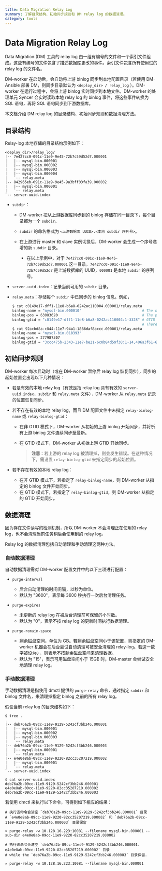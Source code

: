 ```yaml
---
title: Data Migration Relay Log
summary: 了解目录结构、初始同步规则和 DM relay log 的数据清理。
category: tools
---
```


# Data Migration Relay Log

Data Migration (DM) 工具的 relay log 由一组有编号的文件和一个索引文件组成。这些有编号的文件包含了描述数据库更改的事件。索引文件包含所有使用过的 relay log 的文件名。

DM-worker 在启动后，会自动将上游 binlog 同步到本地配置目录（若使用 DM-Ansible 部署 DM，则同步目录默认为 `<deploy_dir> / relay_log` ）。DM-worker 在运行过程中，会将上游 binlog 实时同步到本地文件。DM-worker 的处理单元 Syncer 会实时读取本地 relay log 的 binlog 事件，将这些事件转换为 SQL 语句，再将 SQL 语句同步到下游数据库。

本文档介绍 DM relay log 的目录结构、初始同步规则和数据清理方法。

## 目录结构

Relay-log 本地存储的目录结构示例如下：

```
<deploy_dir>/relay_log/
|-- 7e427cc0-091c-11e9-9e45-72b7c59d52d7.000001
|   |-- mysql-bin.000001
|   |-- mysql-bin.000002
|   |-- mysql-bin.000003
|   |-- mysql-bin.000004
|   `-- relay.meta
|-- 842965eb-091c-11e9-9e45-9a3bff03fa39.000002
|   |-- mysql-bin.000001
|   `-- relay.meta
`-- server-uuid.index
```

- `subdir`：

    - DM-worker 把从上游数据库同步到的 binlog 存储在同一目录下，每个目录都为一个 `subdir`。
    - `subdir` 的命名格式为 `<上游数据库 UUID>.<本地 subdir 序列号>`。
    - 在上游进行 master 和 slave 实例切换后，DM-worker 会生成一个序号递增的新 `subdir` 目录。
    
        - 在以上示例中，对于 `7e427cc0-091c-11e9-9e45-72b7c59d52d7.000001` 这一目录，`7e427cc0-091c-11e9-9e45-72b7c59d52d7` 是上游数据库的 UUID，`000001` 是本地 `subdir` 的序列号。

- `server-uuid.index`：记录当前可用的 `subdir` 目录。

- `relay.meta`：存储每个 `subdir` 中已同步的 binlog 信息。例如，

    ```bash
    $ cat c0149e17-dff1-11e8-b6a8-0242ac110004.000001/relay.meta
    binlog-name = "mysql-bin.000010"                            # The name of the currently synchronized binlog.
    binlog-pos = 63083620                                       # The position of the currently synchronized binlog.
    binlog-gtid = "c0149e17-dff1-11e8-b6a8-0242ac110004:1-3328" # GTID of the currently synchronized binlog.
                                                                # There might be multiple GTIDs.
    $ cat 92acbd8a-c844-11e7-94a1-1866daf8accc.000001/relay.meta
    binlog-name = "mysql-bin.018393"
    binlog-pos = 277987307
    binlog-gtid = "3ccc475b-2343-11e7-be21-6c0b84d59f30:1-14,406a3f61-690d-11e7-87c5-6c92bf46f384:1-94321383,53bfca22-690d-11e7-8a62-18ded7a37b78:1-495,686e1ab6-c47e-11e7-a42c-6c92bf46f384:1-34981190,03fc0263-28c7-11e7-a653-6c0b84d59f30:1-7041423,05474d3c-28c7-11e7-8352-203db246dd3d:1-170,10b039fc-c843-11e7-8f6a-1866daf8d810:1-308290454"
    ```

## 初始同步规则

DM-worker 每次启动时（或在 DM-worker 暂停后 relay log 恢复同步），同步的起始位置会出现以下几种情况：

- 若是有效的本地 relay log（有效是指 relay log 具有有效的 `server-uuid.index`，`subdir` 和 `relay.meta` 文件），DM-worker 从 `relay.meta` 记录的位置恢复同步。

- 若不存在有效的本地 relay log，而且 DM 配置文件中未指定 `relay-binlog-name` 或 `relay-binlog-gtid`：

    - 在非 GTID 模式下，DM-worker 从初始的上游 binlog 开始同步，并将所有上游 binlog 文件连续同步至最新。

    - 在 GTID 模式下，DM-worker 从初始上游 GTID 开始同步。

        > **注意**：若上游的 relay log 被清理掉，则会发生错误。在这种情况下，需设置 `relay-binlog-gtid` 来指定同步的起始位置。

- 若不存在有效的本地 relay log：

    - 在非 GTID 模式下，若指定了 `relay-binlog-name`，则 DM-worker 从指定的 binlog 文件开始同步。
    - 在 GTID 模式下，若指定了 `relay-binlog-gtid`，则 DM-worker 从指定的 GTID 开始同步。

## 数据清理

因为存在文件读写的检测机制，所以 DM-worker 不会清理正在使用的 relay log，也不会清理当前任务稍后会使用到的 relay log。

Relay log 的数据清理包括自动清理和手动清理这两种方法。

### 自动数据清理

自动数据清理需对 DM-worker 配置文件中的以下三项进行配置：

- `purge-interval`
    - 后台自动清理的时间间隔，以秒为单位。
    - 默认为 "3600"，表示每 3600 秒执行一次后台清理任务。

- `purge-expires`
    - 未更新的 relay log 在被后台清理前可保留的小时数。
    - 默认为 "0"，表示不按 relay log 的更新时间执行数据清理。

- `purge-remain-space`
    - 剩余磁盘空间，单位为 GB。若剩余磁盘空间小于该配置，则指定的 DM-worker 机器会在后台尝试自动清理可被安全清理的 relay-log。若这一数字被设为`0` ，则表示不按剩余磁盘空间来清理数据。
    - 默认为 "15"，表示可用磁盘空间小于 15GB 时，DM-master 会尝试安全地清理 relay log。

### 手动数据清理

手动数据清理是指使用 dmctl 提供的 `purge-relay` 命令，通过指定 `subdir` 和 binlog 文件名，来清理掉指定 binlog 之前的所有 relay log。

假设当前 relay log 的目录结构如下：

```
$ tree .
.
|-- deb76a2b-09cc-11e9-9129-5242cf3bb246.000001
|   |-- mysql-bin.000001
|   |-- mysql-bin.000002
|   |-- mysql-bin.000003
|   `-- relay.meta
|-- deb76a2b-09cc-11e9-9129-5242cf3bb246.000003
|   |-- mysql-bin.000001
|   `-- relay.meta
|-- e4e0e8ab-09cc-11e9-9220-82cc35207219.000002
|   |-- mysql-bin.000001
|   `-- relay.meta
`-- server-uuid.index

$ cat server-uuid.index
deb76a2b-09cc-11e9-9129-5242cf3bb246.000001
e4e0e8ab-09cc-11e9-9220-82cc35207219.000002
deb76a2b-09cc-11e9-9129-5242cf3bb246.000003
```

若使用 dmctl 来执行以下命令，可得到如下相应的结果：

```
# 执行该命令会清空 `deb76a2b-09cc-11e9-9129-5242cf3bb246.000001` 目录
# `e4e0e8ab-09cc-11e9-9220-82cc35207219.000002` 和 `deb76a2b-09cc-11e9-9129-5242cf3bb246.000003` 目录保留

» purge-relay -w 10.128.16.223:10081 --filename mysql-bin.000001 --sub-dir e4e0e8ab-09cc-11e9-9220-82cc35207219.000002

# 执行该命令会清空 `deb76a2b-09cc-11es9-9129-5242cf3bb246.000001、e4e0e8ab-09cc-11e9-9220-82cc35207219.000002` 目录
# while the `deb76a2b-09cc-11e9-9129-5242cf3bb246.000003` 目录保留.

» purge-relay -w 10.128.16.223:10081 --filename mysql-bin.000001
```
